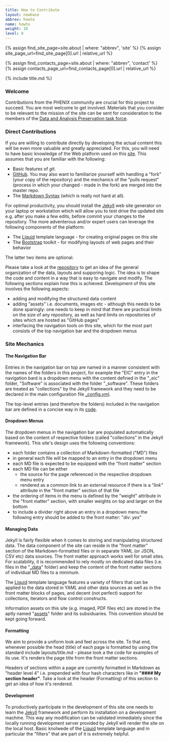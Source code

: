 ```yaml
---
title: How to Contribute
layout: newbase
abbrev: howto
name: howto
weight: 10
level: 0
---
```

{% assign find_site_page=site.about | where: "abbrev", 'site' %}
{% assign site_page_url=find_site_page[0].url  | relative_url %}

{% assign find_contacts_page=site.about | where: "abbrev", 'contact' %}
{% assign contacts_page_url=find_contacts_page[0].url  | relative_url %}

{% include title.md %}

### Welcome
Contributions from the PHENIX community are crucial for this project to succeed.
You are most welcome to get involved. Materials that you consider to be relevant
to the mission of the site can be sent for consideration to the members of the
<a href="{{ contacts_page_url }}">Data and Analysis Preservation task force</a>.

### Direct Contributions
If you are willing to contribute directly by developing the actual content
this will be even more valuable and greatly appreciated. For this, you will
need to have basic knowledge of the Web platform used on this <a href="{{ site_page_url }}">site</a>.
This assumes that you are familiar with the following:
* Basic features of *git*.
* <a href="https://www.github.com/">GitHub</a>. You may also want to familiarize yourself with handling
a "fork" (your copy of the repository) and the mechanics of the "pulls request"
(process in which your changed - made in the fork) are merged into the master repo.
* The <a href="https://www.markdownguide.org/basic-syntax/">Markdown Syntax</a> (which is really not hard at all).

For optimal productivity, you should install the <a href="http://jekyllrb.com/">Jekyll</a> web
site generator on your laptop or workstation which will allow you to test drive the updated site
 e.g. after you make a few edits, before commit your changes to the repository.
The more adventerous and/or expert users can leverage the following components of the platform:
* The <a href="https://shopify.github.io/liquid/">Liquid</a> template language - for creating original pages on this site
* The <a href="http://getbootstrap.com/">Bootstrap</a> toolkit - for modifying layouts of web pages and their behavior

The latter two items are optional.

Please take a look at the <a href="{{ site.github }}" target="_blank">repository</a>
to get an idea of the general organization of the data, layouts and supporing logic.
The idea is to shape the code and content in a way that is easy to navigate
and modify. The following sections explain how this is achieved.
Development of this site involves the following aspects:
* adding and modifying the structured data content
* adding "assets" i.e. documents, images etc - although this needs to be done sparingly: one
needs to keep in mind that there are practical limits on the size of any repository, as well
as hard limits on repositories of sites which are hosted as "GitHub pages"
* interfacing the navigation tools on this site, which for the most part consists
of the top navigation bar and the dropdown menus

### Site Mechanics

#### The Navigation Bar
Entries in the navigation bar on top are named in a manner
consistent with the names of the folders in this project, for example the "EIC" entry in the navigation
bard is a dropdown menu with the content defined in the "_eic" folder, "Software" is associated with the
folder "_software". These folders are treated as "collections" by the Jekyll framework and they need
to be declared in the main configuration file
<a href="{{ site.github }}/blob/master/_config.yml" target="_blank">_config.yml</a>.

The top-level entries (and therefore the folders) included in the navigation bar are defined in a concise way in its
<a href="{{ site.github }}/blob/master/_includes/navbar.html" target="_blank">code</a>.

#### Dropdown Menus
The dropdown menus in the navigation bar are populated automatically based on the content of respective folders
(called "collections" in the Jekyll framework). This site's design uses the following conventions:
* each folder contains a collection of Markdown-formatted ("MD") files
* in general each file will be mapped to an entry in the dropdown menu
* each MD file is expected to be equipped with the "front matter" section
* each MD file can be either
   * the source for the page referenced in the respective dropdown menu entry
   * rendered as a common link to an external resource if there is a *"link"* attribute in the "front matter" section of that file
* the ordering of items in the menu is defined by the "weight" attribute in the "front matter" section, with smaller weights on top and larger on the bottom
* to include a divider right above an entry in a dropdown menu the following entry should be added
to the front matter: "*div: yes*"

#### Managing Data
Jekyll is fairly flexible when it comes to storing and manipulating structured data.
The data component of the site can reside in the "front matter" section of the Markdown-formatted
files or in separate YAML (or JSON, CSV etc) data sources. The front matter approach works well
for small sites. For scalability, it is recommended to rely mostly on dedicated data files (i.e.
files in the "<a href="{{ site.github }}/tree/master/_data" target="_blank">_data</a>" folder)
and keep the content of the front matter sections of individual MD files to a minimum.

The <a href="https://shopify.github.io/liquid/" target="_blank">Liquid</a> template language
features a variety of filters that can be applied to the data stored in YAML and other data sources
as well as in the front matter blocks of pages, and decent (not perfect) support for collections,
iterators and flow control constructs.

Information assets on this site (e.g. imaged, PDF files etc) are stored in the aptly named
"<a href="{{ site.github }}/tree/master/assets/" target="_blank">assets</a>"
folder and its subsiduaries. This convention should be kept going forward.

#### Formatting
We aim to provide a uniform look and feel across the site. To that end, whenever possible
the head (title) of each page is formatted by using the standard include layouts/title.md - please
look a the code for examples of its use. It's renders the page title from the front matter sections.

Headers of sections within a page are currently formatted in Markdown as "header level 4" i.e. prepended
with four hash characters like in **"#### My section header"**. Take a look at the header (Formatting)
of this section to get an idea of how it's rendered.

#### Development

To productively participate in the development of this site one needs to learn the
<a href="http://jekyllrb.com/">Jekyll</a> framework and perform its installation on
a development machine. This way any modification can be validated immediately since
the locally running development server provided by Jekyll will render the site
on the local host. Basic knolwede of the <a href="https://shopify.github.io/liquid/" target="_blank">
Liquid</a> template language and in particular the "filters" that are part of it is extremely helpful.
